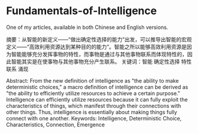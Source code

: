 # Fundamentals-of-Intelligence

One of my articles, available in both Chinese and English versions.

摘要：从智能的新定义——“做出确定性选择的能力”出发，可以推导出智能的宏观定义——“高效利用资源达到某种目的的能力”。智能之所以能够高效利用资源是因为智能能够充分发挥事物的特性，而事物是通过与其他事物联系而体现特性的，因此智能其实是在使事物与其他事物充分产生联系。
关键词：智能 确定性选择 特性 联系 涌现

Abstract: From the new definition of intelligence as "the ability to make deterministic choices," a macro definition of intelligence can be derived as "the ability to efficiently utilize resources to achieve a certain purpose." Intelligence can efficiently utilize resources because it can fully exploit the characteristics of things, which manifest through their connections with other things. Thus, intelligence is essentially about making things fully connect with one another.
Keywords: Intelligence, Deterministic Choice, Characteristics, Connection, Emergence
